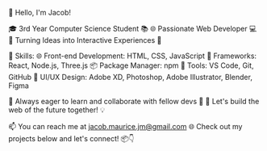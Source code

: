 👋 Hello, I'm Jacob!

🎓 3rd Year Computer Science Student 📚
🌐 Passionate Web Developer 💻
🚀 Turning Ideas into Interactive Experiences 🌟

🔨 Skills:
🌐 Front-end Development: HTML, CSS, JavaScript
🔗 Frameworks: React, Node.js, Three.js
📦 Package Manager: npm
🔧 Tools: VS Code, Git, GitHub
🌟 UI/UX Design: Adobe XD, Photoshop, Adobe Illustrator, Blender, Figma

🌱 Always eager to learn and collaborate with fellow devs 🤝
🚀 Let's build the web of the future together! 💡

📫 You can reach me at jacob.maurice.jm@gmail.com
🌐 Check out my projects below and let's connect! 📦👇
